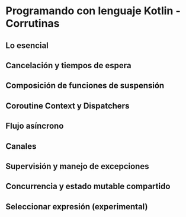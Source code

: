 # Programando con lenguaje Kotlin - Corrutinas

## Lo esencial

## Cancelación y tiempos de espera

## Composición de funciones de suspensión

## Coroutine Context y Dispatchers

## Flujo asíncrono

## Canales

## Supervisión y manejo de excepciones

## Concurrencia y estado mutable compartido

## Seleccionar expresión (experimental)